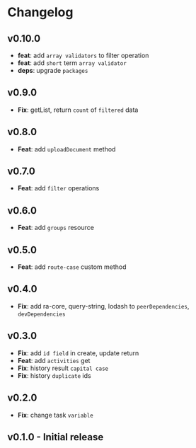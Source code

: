 # Changelog

## v0.10.0

-   **feat**: add `array validators` to filter operation
-   **feat**: add `short` term `array validator`
-   **deps**: upgrade `packages`

## v0.9.0

-   **Fix**: getList, return `count` of `filtered` data

## v0.8.0

-   **Feat**: add `uploadDocument` method

## v0.7.0

-   **Feat**: add `filter` operations

## v0.6.0

-   **Feat**: add `groups` resource

## v0.5.0

-   **Feat**: add `route-case` custom method

## v0.4.0

-   **Fix**: add ra-core, query-string, lodash to `peerDependencies`, `devDependencies`

## v0.3.0

-   **Fix**: add `id field` in create, update return
-   **Feat**: add `activities` get
-   **Fix**: history result `capital case`
-   **Fix**: history `duplicate` ids

## v0.2.0

-   **Fix**: change task `variable`

## v0.1.0 - Initial release
